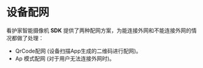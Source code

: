 # 设备配网

看护家智能摄像机 **SDK** 提供了两种配网方案，为能连接外网和不能连接外网的情况都做了处理：

- QrCode配网 (设备扫描App生成的二维码进行配网)。
- Ap 模式配网 (对于用户无法连接外网时)。


